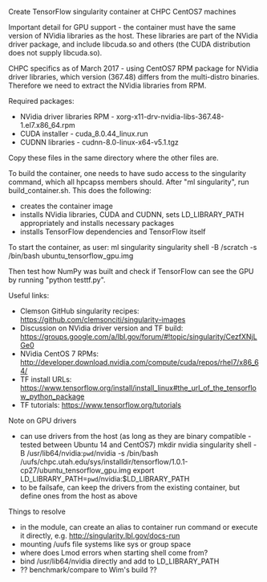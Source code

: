 Create TensorFlow singularity container at CHPC CentOS7 machines

Important detail for GPU support - the container must have the same version of NVidia libraries as the host. These libraries are part of the NVidia driver package, and include libcuda.so and others (the CUDA distribution does not supply libcuda.so).

CHPC specifics as of March 2017 - using CentOS7 RPM package for NVidia driver libraries, which version (367.48) differs from the multi-distro binaries. Therefore we need to extract the NVidia libraries from RPM.

Required packages:
- NVidia driver libraries RPM - xorg-x11-drv-nvidia-libs-367.48-1.el7.x86_64.rpm
- CUDA installer - cuda_8.0.44_linux.run
- CUDNN libraries - cudnn-8.0-linux-x64-v5.1.tgz

Copy these files in the same directory where the other files are.

To build the container, one needs to have sudo access to the singularity command, which all hpcapss members should.
After "ml singularity", run build_container.sh. This does the following:
- creates the container image
- installs NVidia libraries, CUDA and CUDNN, sets LD_LIBRARY_PATH appropriately and installs necessary packages
- installs TensorFlow dependencies and TensorFlow itself

To start the container, as user:
ml singularity
singularity shell -B /scratch -s /bin/bash ubuntu_tensorflow_gpu.img

Then test how NumPy was built and check if TensorFlow can see the GPU by running "python testtf.py".

Useful links:
- Clemson GitHub singularity recipes: https://github.com/clemsonciti/singularity-images
- Discussion on NVidia driver version and TF build: https://groups.google.com/a/lbl.gov/forum/#!topic/singularity/CezfXNjLGe0
- NVidia CentOS 7 RPMs: http://developer.download.nvidia.com/compute/cuda/repos/rhel7/x86_64/
- TF install URLs: https://www.tensorflow.org/install/install_linux#the_url_of_the_tensorflow_python_package
- TF tutorials: https://www.tensorflow.org/tutorials

Note on GPU drivers

- can use drivers from the host (as long as they are binary compatible - tested between Ubuntu 14 and CentOS7)
mkdir nvidia
singularity shell -B /usr/lib64/nvidia:`pwd`/nvidia -s /bin/bash /uufs/chpc.utah.edu/sys/installdir/tensorflow/1.0.1-cp27/ubuntu_tensorflow_gpu.img
export LD_LIBRARY_PATH=`pwd`/nvidia:$LD_LIBRARY_PATH
- to be failsafe, can keep the drivers from the existing container, but define ones from the host as above 

Things to resolve
 - in the module, can create an alias to container run command or execute it directly, e.g.
   http://singularity.lbl.gov/docs-run
 - mounting /uufs file systems like sys or group space
 - where does Lmod errors when starting shell come from?
 - bind /usr/lib64/nvidia directly and add to LD_LIBRARY_PATH
 - ?? benchmark/compare to Wim's build ??

